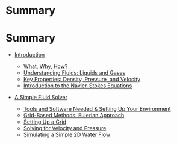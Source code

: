 # Summary

# Summary



- [Introduction]()
    - [What, Why, How?]()
    - [Understanding Fluids: Liquids and Gases]()
    - [Key Properties: Density, Pressure, and Velocity]()
    - [Introduction to the Navier-Stokes Equations]()

- [A Simple Fluid Solver](Eulerian%20Fluid%20in%202D.md)
    - [Tools and Software Needed & Setting Up Your Environment]()
    - [Grid-Based Methods: Eulerian Approach]()
    - [Setting Up a Grid]()
    - [Solving for Velocity and Pressure]()
    - [Simulating a Simple 2D Water Flow]()
<!--

- Solid objects inside the water
- Smoke and fire simulations
  - Turbulance
- 

- [Chapter 4: Adding Forces and Boundaries]()
    - [Introducing External Forces: Gravity and Wind]()
    - [Handling Boundaries: Walls and Obstacles]()
    - [Project: Simulating Water Flow Around an Obstacle]()

- [Chapter 5: Advanced Techniques in 2D]()
    - [Smoothed Particle Hydrodynamics (SPH)]()
    - [Adding Surface Tension]()
    - [Project: Simulating Bubbles in Water]()

- [Chapter 6: Moving to 3D Simulations]()
    - [Extending 2D Methods to 3D]()
    - [Handling the Additional Complexity]()
    - [Project: Simulating a 3D Waterfall]()

- [Chapter 7: Visualizing Fluid Simulations]()
    - [Rendering Techniques]()
    - [Coloring and Shading Fluids]()
    - [Project: Creating a Realistic Water Animation]()

- [Chapter 8: Optimizing Your Simulations]()
    - [Improving Performance]()
    - [Reducing Computational Costs]()
    - [Project: Real-Time Fluid Simulation for Games]()

- [Chapter 9: Final Project and Applications]()
    - [Putting It All Together]()
    - [Comprehensive Final Project: Simulating a Real-World Scenario (e.g., Flooding Simulation)]()
    - [Other Applications: Engineering, Visual Effects, and More]()

[Conclusion](CONCLUSION.md)
-->

